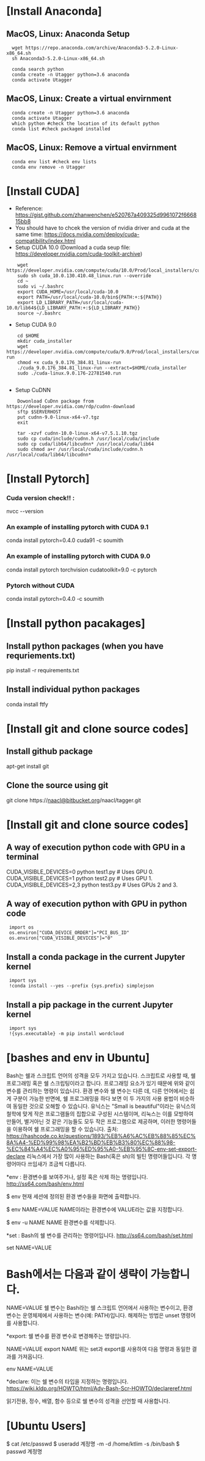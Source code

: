 # [Install Anaconda]

## MacOS, Linux: Anaconda Setup
 ```
   wget https://repo.anaconda.com/archive/Anaconda3-5.2.0-Linux-x86_64.sh
   sh Anaconda3-5.2.0-Linux-x86_64.sh

   conda search python
   conda create -n Utagger python=3.6 anaconda
   conda activate Utagger
 ```
 ## MacOS, Linux: Create a virtual envirnment
 ```
   conda create -n Utagger python=3.6 anaconda
   conda activate Utagger
   which python #check the location of its default python
   conda list #check packaged installed
 ```
 
 ## MacOS, Linux: Remove a virtual envirnment
 ```
   conda env list #check env lists
   conda env remove -n Utagger
 ```

# [Install CUDA]
 * Reference: https://gist.github.com/zhanwenchen/e520767a409325d9961072f666815bb8
 * You should have to chcek the version of nvidia driver and cuda at the same time: https://docs.nvidia.com/deploy/cuda-compatibility/index.html
  * Setup CUDA 10.0 (Download a cuda seup file: https://developer.nvidia.com/cuda-toolkit-archive)
```
    wget https://developer.nvidia.com/compute/cuda/10.0/Prod/local_installers/cuda_10.0.130_410.48_linux
    sudo sh cuda_10.0.130.410.48_linux.run --override
    cd ~
    sudo vi ~/.bashrc
    export CUDA_HOME=/usr/local/cuda-10.0
    export PATH=/usr/local/cuda-10.0/bin${PATH:+:${PATH}}
    export LD_LIBRARY_PATH=/usr/local/cuda-10.0/lib64${LD_LIBRARY_PATH:+:${LD_LIBRARY_PATH}}
    source ~/.bashrc
```
 
 * Setup CUDA 9.0
```
    cd $HOME
    mkdir cuda_installer
    wget https://developer.nvidia.com/compute/cuda/9.0/Prod/local_installers/cuda_9.0.176_384.81_linux-run
    chmod +x cuda_9.0.176_384.81_linux-run
    ./cuda_9.0.176_384.81_linux-run --extract=$HOME/cuda_installer
    sudo ./cuda-linux.9.0.176-22781540.run
    
```
 * Setup CuDNN
```    
    Dowonload CuDnn package from https://developer.nvidia.com/rdp/cudnn-download
    sftp $SERVERHOST
    put cudnn-9.0-linux-x64-v7.tgz
    exit
    
    tar -xzvf cudnn-10.0-linux-x64-v7.5.1.10.tgz
    sudo cp cuda/include/cudnn.h /usr/local/cuda/include
    sudo cp cuda/lib64/libcudnn* /usr/local/cuda/lib64
    sudo chmod a+r /usr/local/cuda/include/cudnn.h /usr/local/cuda/lib64/libcudnn*
```


# [Install Pytorch]

### Cuda version check!! :
nvcc --version

### An example of installing pytorch with CUDA 9.1
conda install pytorch=0.4.0 cuda91 -c soumith

### An example of installing pytorch with CUDA 9.0
conda install pytorch torchvision cudatoolkit=9.0 -c pytorch

### Pytorch without CUDA
conda install pytorch=0.4.0 -c soumith


# [Install python pacakages]

## Install python packages (when you have requriements.txt)
pip install -r requirements.txt

## Install individual python packages
conda install ftfy


# [Install git and clone source codes]

## Install github package
apt-get install git
## Clone the source using git
git clone https://naacl@bitbucket.org/naacl/tagger.git

# [Install git and clone source codes]

## A way of execution python code with GPU in a terminal 
CUDA_VISIBLE_DEVICES=0 python test1.py  # Uses GPU 0.
CUDA_VISIBLE_DEVICES=1 python test2.py  # Uses GPU 1.
CUDA_VISIBLE_DEVICES=2,3 python test3.py  # Uses GPUs 2 and 3.

## A way of execution python with GPU in python code
 ```
  import os
  os.environ["CUDA_DEVICE_ORDER"]="PCI_BUS_ID"   
  os.environ["CUDA_VISIBLE_DEVICES"]="0"
 ```
 
## Install a conda package in the current Jupyter kernel
 ```
  import sys
  !conda install --yes --prefix {sys.prefix} simplejson
 ```
 
## Install a pip package in the current Jupyter kernel
 ```
  import sys
  !{sys.executable} -m pip install wordcloud
 ```


# [bashes and env in Ubuntu]
Bash는 쉘과 스크립트 언어의 성격을 모두 가지고 있습니다. 스크립트로 사용할 때, 쉘 프로그래밍 혹은 쉘 스크립팅이라고 합니다. 프로그래밍 요소가 있기 때문에 위와 같이 변수를 관리하는 명령이 있습니다. 환경 변수와 쉘 변수는 다른 데, 다른 언어에서는 쉽게 구분이 가능한 반면에, 쉘 프로그래밍을 하다 보면 이 두 가지의 사용 용법이 비슷하여 동일한 것으로 오해할 수 있습니다.
유닉스는 "Small is beautiful"이라는 유닉스의 철학에 맞게 작은 프로그램들의 집합으로 구성된 시스템이며, 리눅스는 이를 모방하여 만들어, 별거아닌 것 같은 기능들도 모두 작은 프로그램으로 제공하며, 이러한 명령어들을 이용하여 쉘 프로그래밍을 할 수 있습니다.
출처: https://hashcode.co.kr/questions/1893/%EB%A6%AC%EB%88%85%EC%8A%A4-%ED%99%98%EA%B2%BD%EB%B3%80%EC%88%98-%EC%84%A4%EC%A0%95%ED%95%A0-%EB%95%8C-env-set-export-declare
리눅스에서 가장 많이 사용하는 Bash(혹은 sh)의 빌틴 명령어들입니다. 각 명령어마다 쓰임새가 조금씩 다릅니다.

*env : 환경변수를 보여주거나, 설정 혹은 삭제 하는 명령입니다. http://ss64.com/bash/env.html

$ env
현재 세션에 정의된 환경 변수들을 화면에 출력합니다.

$ env NAME=VALUE 
NAME이라는 환경변수에 VALUE라는 값을 지정합니다.

$ env -u NAME
NAME 환경변수를 삭제합니다.

*set : Bash의 쉘 변수를 관리하는 명령어입니다. http://ss64.com/bash/set.html

set NAME=VALUE 
# Bash에서는 다음과 같이 생략이 가능합니다.
NAME=VALUE
쉘 변수는 Bash라는 쉘 스크립트 언어에서 사용하는 변수이고, 환경 변수는 운영체제에서 사용하는 변수(예: PATH)입니다.
해제하는 방법은 unset 명령어를 사용합니다.

*export: 쉘 변수를 환경 변수로 변경해주는 명령입니다.

NAME=VALUE
export NAME
위는 set과 export를 사용하여 다음 명령과 동일한 결과를 가져옵니다.

env NAME=VALUE

*declare: 이는 쉘 변수의 타입을 지정하는 명령입니다. https://wiki.kldp.org/HOWTO/html/Adv-Bash-Scr-HOWTO/declareref.html

읽기전용, 정수, 배열, 함수 등으로 쉘 변수의 성격을 선언할 때 사용합니다.


# [Ubuntu Users]
$ cat /etc/passwd
$ useradd 계정명 -m -d /home/ktlim -s /bin/bash
$ passwd 계정명
